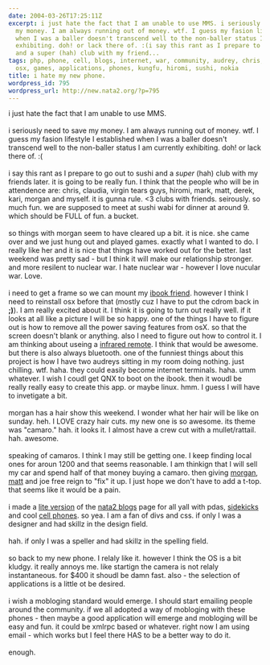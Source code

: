 ```yaml
---
date: 2004-03-26T17:25:11Z
excerpt: i just hate the fact that I am unable to use MMS. i seriously need to save
  my money. I am always running out of money. wtf. I guess my fasion lifestyle I established
  when I was a baller doesn't transcend well to the non-baller status I am currently
  exhibiting. doh! or lack there of. :(i say this rant as I prepare to go out to sushi
  and a super (hah) club with my friend...
tags: php, phone, cell, blogs, internet, war, community, audrey, chris, linux, design,
  osx, games, applications, phones, kungfu, hiromi, sushi, nokia
title: i hate my new phone.
wordpress_id: 795
wordpress_url: http://new.nata2.org/?p=795
---
```


i just hate the fact that I am unable to use MMS. <br/><br/>i seriously need to save my money. I am always running out of money. wtf. I guess my fasion lifestyle I established when I was a baller doesn't transcend well to the non-baller status I am currently exhibiting. doh! or lack there of. :(<br/><br/>i say this rant as I prepare to go out to sushi and a <i>super</i> (hah) club with my friends later. it is going to be really fun. I think that the people who will be in attendence are: chris, claudia, virgin tears guys, hiromi, mark, matt, derek, kari, morgan and myself. it is gunna rule. <3 clubs with friends. seirously. so much fun. we are supposed to meet at sushi wabi for dinner at around 9. which should be FULL of fun. a bucket.<br/><br/>so things with morgan seem to have cleared up a bit. it is nice. she came over and we just hung out and played games. exactly what I wanted to do. I really like her and it is nice that things have worked out for the better. last weekend was pretty sad - but I think it will make our relationship stronger. and more resilent to nuclear war. I hate nuclear war - however I love nucular war. Love. <br/><br/>i need to get a frame so we can mount my <a href="http://ironkungfu.com/wiki/index.php/picture%20frame%20ibook">ibook friend</a>. however I think I need to reinstall osx before that (mostly cuz I have to put the cdrom back in <b>;)</b>). I am really excited about it. I think it is going to turn out really well. if it looks at all like a picture I will be so happy. one of the things I have to figure out is how to remove all the power saving features from osX. so that the screen doesn't blank or anything. also I need to figure out how to control it. I am thinking about useing a <a href="http://www.keyspan.com/products/usb/remote/">infrared remote</a>. I think that would be awesome. but there is also always bluetooth. one of the funniest things about this project is how I have two audreys sitting in my room doing nothing. just chilling. wtf. haha. they could easily become internet terminals. haha. umm whatever. I wish I coudl get QNX to boot on the ibook. then it woudl be really really easy to create this app. or maybe linux. hmm. I guess I will have to invetigate a bit. <br/><br/>morgan has a hair show this weekend. I wonder what her hair will be like on sunday. heh. I LOVE crazy hair cuts. my new one is so awesome. its theme was "camaro." hah. it looks it. I almost have a crew cut with a mullet/rattail. hah. awesome. <br/><br/>speaking of camaros. I think I may still be getting one. I keep finding local ones for aroun 1200 and that seems reasonable. I am thinkign that I will sell my car and spend half of that money buying a camaro. then giving <a href="http://nata2.info/?path=pictures%2Fmisc%2Fphone_camera%2Fnokia_6600&amp;img=Nokia6600%28022%29.jpg">morgan</a>, <a href="http://nata2.info/?path=pictures%2Fmisc%2Fphone_camera%2Fnokia_6600&amp;img=Nokia6600%28023%29.jpg">matt</a> and joe free reign to "fix" it up. I just hope we don't have to add a t-top. that seems like it would be a pain. <br/><br/>i made a <a href="http://blogs.nata2.org/lite.php">lite version</a> of the <a href="http://blogs.nata2.org/">nata2 blogs</a> page for all yall with pdas, <a href="http://ironkungfu.com/wiki/index.php/sidekick">sidekicks</a> and cool <a href="http://ironkungfu.com/wiki/index.php/nokia%206600">cell phones</a>. so yea. I am a fan of divs and css. if only I was a designer and had skillz in the design field. <bR><br/>hah. if only I was a speller and had skillz in the spelling field. <br/><br/>so back to my new phone. I relaly like it. however I think the OS is a bit kludgy. it really annoys me. like startign the camera is not relaly instantaneous. for $400 it shoudl be damn fast. also - the selection of applications is a little ot be desired. <br/><br/>i wish a mobloging standard would emerge. I should start emailing people around the community. if we all adopted a way of mobloging with these phones - then maybe a good application will emerge and mobloging will be easy and fun. it could be xmlrpc based or whatever. right now I am using email - which works but I feel there HAS to be a better way to do it. <br/><br/>enough.
